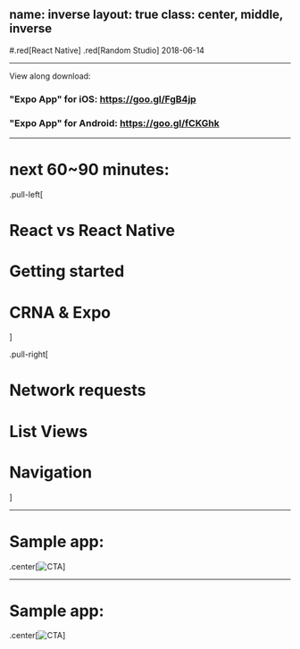 name: inverse
layout: true
class: center, middle, inverse
---

#.red[React Native]
.red[Random Studio] 2018-06-14

<hr /> 

View along download: 

### "Expo App" for iOS: https://goo.gl/FgB4jp
### "Expo App" for Android: https://goo.gl/fCKGhk


---

# next 60~90 minutes:  

.pull-left[
# React vs React Native
# Getting started
# CRNA & Expo
]

.pull-right[
# Network requests
# List Views
# Navigation
]

---

# Sample app: 

.center[![CTA](https://i.imgur.com/HOPgujS.png)]

---

# Sample app:

.center[![CTA](https://i.imgur.com/fFNjiaU.png)]


